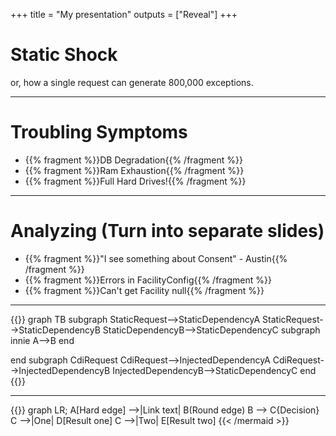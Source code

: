 +++
title = "My presentation"
outputs = ["Reveal"]
+++

# Static Shock
or, how a single request can generate 800,000 exceptions.

---
# Troubling Symptoms
- {{% fragment %}}DB Degradation{{% /fragment %}}
- {{% fragment %}}Ram Exhaustion{{% /fragment %}}
- {{% fragment %}}Full Hard Drives!{{% /fragment %}}


---
# Analyzing (Turn into separate slides)
- {{% fragment %}}"I see something about Consent" - Austin{{% /fragment %}}
- {{% fragment %}}Errors in FacilityConfig{{% /fragment %}}
- {{% fragment %}}Can't get Facility null{{% /fragment %}}

---
{{<mermaid>}}
graph TB
subgraph 
StaticRequest-->StaticDependencyA
StaticRequest-->StaticDependencyB
StaticDependencyB-->StaticDependencyC
subgraph innie
A-->B
end

end
subgraph 
CdiRequest
CdiRequest-->InjectedDependencyA
CdiRequest-->InjectedDependencyB
InjectedDependencyB-->StaticDependencyC
end
{{</mermaid>}}

---
{{<mermaid align="left">}}
graph LR;
  A[Hard edge] -->|Link text| B(Round edge)
  B --> C{Decision}
  C -->|One| D[Result one]
  C -->|Two| E[Result two]
{{< /mermaid >}}

